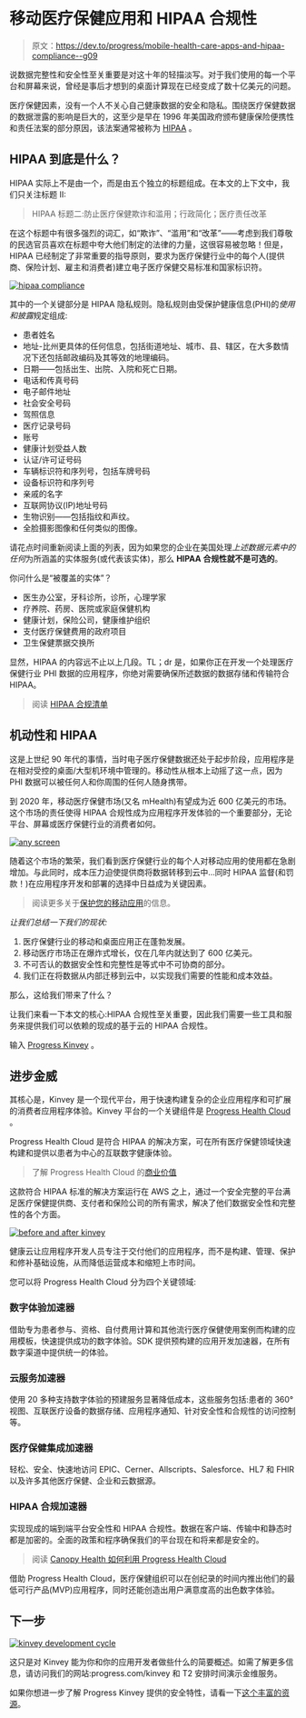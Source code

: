 # 移动医疗保健应用和 HIPAA 合规性

> 原文：<https://dev.to/progress/mobile-health-care-apps-and-hipaa-compliance--g09>

说数据完整性和安全性至关重要是对这十年的轻描淡写。对于我们使用的每一个平台和屏幕来说，曾经是事后才想到的桌面计算现在已经变成了数十亿美元的问题。

医疗保健因素，没有一个人不关心自己健康数据的安全和隐私。围绕医疗保健数据的数据泄露的影响是巨大的，这至少是早在 1996 年美国政府颁布健康保险便携性和责任法案的部分原因，该法案通常被称为 [HIPAA](https://www.hhs.gov/hipaa/index.html) 。

## HIPAA 到底是什么？

HIPAA 实际上不是由一个，而是由五个独立的标题组成。在本文的上下文中，我们只关注标题 II:

> HIPAA 标题二:防止医疗保健欺诈和滥用；行政简化；医疗责任改革

在这个标题中有很多强烈的词汇，如“欺诈”、“滥用”和“改革”——考虑到我们尊敬的民选官员喜欢在标题中夸大他们制定的法律的力量，这很容易被忽略！但是，HIPAA 已经制定了非常重要的指导原则，要求为医疗保健行业中的每个人(提供商、保险计划、雇主和消费者)建立电子医疗保健交易标准和国家标识符。

[![hipaa compliance](img/f7541bd0f63151d4fedd2eda9ce731d5.png)](https://res.cloudinary.com/practicaldev/image/fetch/s--YV9LMKs3--/c_limit%2Cf_auto%2Cfl_progressive%2Cq_auto%2Cw_880/https://raw.githubusercontent.com/rdlauer/articles/master/kinvey/hipaa/hipaa-compliance.png)

其中的一个关键部分是 HIPAA 隐私规则。隐私规则由受保护健康信息(PHI)的*使用和披露*规定组成:

*   患者姓名
*   地址-比州更具体的任何信息，包括街道地址、城市、县、辖区，在大多数情况下还包括邮政编码及其等效的地理编码。
*   日期——包括出生、出院、入院和死亡日期。
*   电话和传真号码
*   电子邮件地址
*   社会安全号码
*   驾照信息
*   医疗记录号码
*   账号
*   健康计划受益人数
*   认证/许可证号码
*   车辆标识符和序列号，包括车牌号码
*   设备标识符和序列号
*   亲戚的名字
*   互联网协议(IP)地址号码
*   生物识别——包括指纹和声纹。
*   全脸摄影图像和任何类似的图像。

请花点时间重新阅读上面的列表，因为如果您的企业在美国处理*上述数据元素中的任何*为所涵盖的实体服务(或代表该实体)，那么 **HIPAA 合规性就不是可选的**。

你问什么是“被覆盖的实体”？

*   医生办公室，牙科诊所，诊所，心理学家
*   疗养院、药房、医院或家庭保健机构
*   健康计划，保险公司，健康维护组织
*   支付医疗保健费用的政府项目
*   卫生保健票据交换所

显然，HIPAA 的内容远不止以上几段。TL；dr 是，如果你正在开发一个处理医疗保健行业 PHI 数据的应用程序，你绝对需要确保所述数据的数据存储和传输符合 HIPAA。

> 阅读 [HIPAA 合规清单](https://www.progress.com/solutions/health-cloud/resources/progress-hipaa-compliance-checklist)

## 机动性和 HIPAA

这是上世纪 90 年代的事情，当时电子医疗保健数据还处于起步阶段，应用程序是在相对受控的桌面/大型机环境中管理的。移动性从根本上动摇了这一点，因为 PHI 数据可以被任何人和你周围的任何人随身携带。

到 2020 年，移动医疗保健市场(又名 mHealth)有望成为近 600 亿美元的市场。这个市场的责任使得 HIPAA 合规性成为应用程序开发体验的一个重要部分，无论平台、屏幕或医疗保健行业的消费者如何。

[![any screen](img/3bd01b360d906343bb7aa72281e921a0.png)](https://res.cloudinary.com/practicaldev/image/fetch/s--eJVoo3ok--/c_limit%2Cf_auto%2Cfl_progressive%2Cq_auto%2Cw_880/https://raw.githubusercontent.com/rdlauer/articles/master/kinvey/hipaa/any-screen.png)

随着这个市场的繁荣，我们看到医疗保健行业的每个人对移动应用的使用都在急剧增加。与此同时，成本压力迫使提供商将数据转移到云中...同时 HIPAA 监督(和罚款！)在应用程序开发和部署的选择中日益成为关键因素。

> 阅读更多关于[保护您的移动应用](https://www.progress.com/campaigns/kinvey/securing-the-modern-mobile-app)的信息。

*让我们总结一下我们的现状:*

1.  医疗保健行业的移动和桌面应用正在蓬勃发展。
2.  移动医疗市场正在爆炸式增长，仅在几年内就达到了 600 亿美元。
3.  不可否认的数据安全性和完整性是等式中不可协商的部分。
4.  我们正在将数据从内部迁移到云中，以实现我们需要的性能和成本效益。

那么，这给我们带来了什么？

让我们来看一下本文的核心:HIPAA 合规性至关重要，因此我们需要一些工具和服务来提供我们可以依赖的现成的基于云的 HIPAA 合规性。

输入 [Progress Kinvey](https://www.progress.com/kinvey) 。

## 进步金威

其核心是，Kinvey 是一个现代平台，用于快速构建复杂的企业应用程序和可扩展的消费者应用程序体验。Kinvey 平台的一个关键组件是 [Progress Health Cloud](https://www.progress.com/solutions/health-cloud) 。

Progress Health Cloud 是符合 HIPAA 的解决方案，可在所有医疗保健领域快速构建和提供以患者为中心的互联数字健康体验。

> 了解 Progress Health Cloud 的[商业价值](https://www.progress.com/solutions/health-cloud/resources/the-business-value-of-progress-health-cloud)

这款符合 HIPAA 标准的解决方案运行在 AWS 之上，通过一个安全完整的平台满足医疗保健提供商、支付者和保险公司的所有需求，解决了他们数据安全性和完整性的各个方面。

[![before and after kinvey](img/1d02e89cad002f9391c375e6aba23ae4.png)](https://res.cloudinary.com/practicaldev/image/fetch/s--wdqIjUjy--/c_limit%2Cf_auto%2Cfl_progressive%2Cq_auto%2Cw_880/https://raw.githubusercontent.com/rdlauer/articles/master/kinvey/hipaa/before-after-kinvey.png)

健康云让应用程序开发人员专注于交付他们的应用程序，而不是构建、管理、保护和修补基础设施，从而降低运营成本和缩短上市时间。

您可以将 Progress Health Cloud 分为四个关键领域:

### 数字体验加速器

借助专为患者参与、资格、自付费用计算和其他流行医疗保健使用案例而构建的应用模板，快速提供成功的数字体验。SDK 提供预构建的应用开发加速器，在所有数字渠道中提供统一的体验。

### 云服务加速器

使用 20 多种支持数字体验的预建服务显著降低成本，这些服务包括:患者的 360°视图、互联医疗设备的数据存储、应用程序通知、针对安全性和合规性的访问控制等。

### 医疗保健集成加速器

轻松、安全、快速地访问 EPIC、Cerner、Allscripts、Salesforce、HL7 和 FHIR 以及许多其他医疗保健、企业和云数据源。

### HIPAA 合规加速器

实现现成的端到端平台安全性和 HIPAA 合规性。数据在客户端、传输中和静态时都是加密的。全面的政策和程序确保我们的平台现在和将来都是安全的。

> 阅读 [Canopy Health 如何利用 Progress Health Cloud](https://www.progress.com/customers/canopy-health)

借助 Progress Health Cloud，医疗保健组织可以在创纪录的时间内推出他们的最低可行产品(MVP)应用程序，同时还能创造出用户满意度高的出色数字体验。

## 下一步

[![kinvey development cycle](img/2e8101b1397b2a0ce4e49307957b0310.png)](https://res.cloudinary.com/practicaldev/image/fetch/s--yIrqhKMQ--/c_limit%2Cf_auto%2Cfl_progressive%2Cq_auto%2Cw_880/https://raw.githubusercontent.com/rdlauer/articles/master/kinvey/hipaa/kinvey-cycle.png)

这只是对 Kinvey 能为你和你的应用开发者做些什么的简要概述。如需了解更多信息，请访问我们的网站:progress.com/kinvey 和 T2 安排时间演示金维服务。

如果你想进一步了解 Progress Kinvey 提供的安全特性，请看一下[这个丰富的资源](https://www.progress.com/campaigns/kinvey/securing-the-modern-mobile-app)。